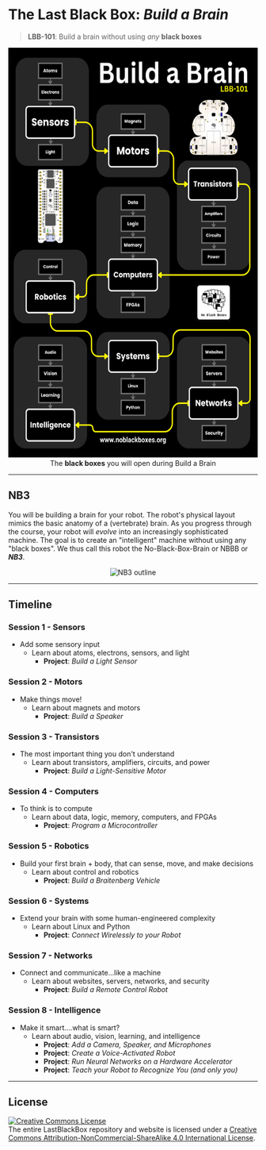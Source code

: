# The Last Black Box: *Build a Brain*

> **LBB-101**: Build a brain without using *any* **black boxes**

<p align="center">
<img src="_designs/schedule_buildabrain.png" alt="LBB buildabrain layout" width="582" height="826">
<br>
<span>The <b>black boxes</b> you will open during Build a Brain</span>
</p>

----

## NB3

You will be building a brain for your robot. The robot's physical layout mimics the basic anatomy of a (vertebrate) brain. As you progress through the course, your robot will *evolve* into an increasingly sophisticated machine. The goal is to create an "intelligent" machine without using any "black boxes". We thus call this robot the No-Black-Box-Brain or NBBB or ***NB3***.

<p align="center">
<img src="../_designs/NB3/NB3_render.png" alt="NB3 outline" width="300" height="300">
</p>

----

## Timeline

### Session 1 - Sensors

- Add some sensory input
  - Learn about atoms, electrons, sensors, and light
    - **Project**: *Build a Light Sensor*

### Session 2 - Motors

- Make things move!
  - Learn about magnets and motors
    - **Project**: *Build a Speaker*

### Session 3 - Transistors

- The most important thing you don't understand
  - Learn about transistors, amplifiers, circuits, and power
    - **Project**: *Build a Light-Sensitive Motor*

### Session 4 - Computers

- To think is to compute
  - Learn about data, logic, memory, computers, and FPGAs
    - **Project**: *Program a Microcontroller*

### Session 5 - Robotics

- Build your first brain + body, that can sense, move, and make decisions
  - Learn about control and robotics
    - **Project**: *Build a Braitenberg Vehicle*

### Session 6 - Systems

- Extend your brain with some human-engineered complexity
  - Learn about Linux and Python
    - **Project**: *Connect Wirelessly to your Robot*

### Session 7 - Networks

- Connect and communicate...like a machine
  - Learn about websites, servers, networks, and security
    - **Project**: *Build a Remote Control Robot*

### Session 8 - Intelligence

- Make it smart....what is smart?
  - Learn about audio, vision, learning, and intelligence
    - **Project**: *Add a Camera, Speaker, and Microphones*
    - **Project**: *Create a Voice-Activated Robot*
    - **Project**: *Run Neural Networks on a Hardware Accelerator*
    - **Project**: *Teach your Robot to Recognize You (and only you)*

----

## License

<a rel="license" href="http://creativecommons.org/licenses/by-nc-sa/4.0/"><img alt="Creative Commons License" style="border-width:0" src="https://i.creativecommons.org/l/by-nc-sa/4.0/88x31.png" /></a><br />The entire LastBlackBox repository and website is licensed under a <a rel="license" href="http://creativecommons.org/licenses/by-nc-sa/4.0/">Creative Commons Attribution-NonCommercial-ShareAlike 4.0 International License</a>.
